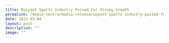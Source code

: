 ```yaml
---
title: Buoyant Sports Industry Poised For Strong Growth
permalink: /media-centre/media-release/uoyant-sports-industry-poised-for-strong-growth/
date: 2023-03-04
layout: post
description: ""
image: ""
---
```

